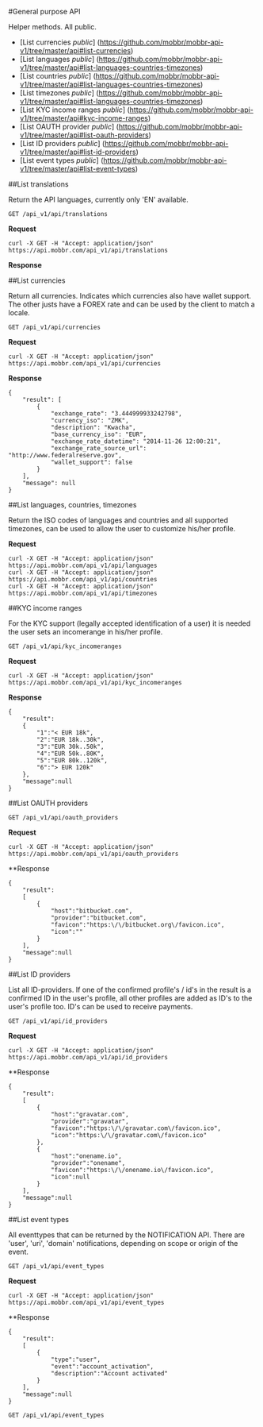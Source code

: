 #General purpose API

Helper methods. All public. 

- [List currencies *public*] (https://github.com/mobbr/mobbr-api-v1/tree/master/api#list-currencies)
- [List languages *public*] (https://github.com/mobbr/mobbr-api-v1/tree/master/api#list-languages-countries-timezones)
- [List countries *public*] (https://github.com/mobbr/mobbr-api-v1/tree/master/api#list-languages-countries-timezones)
- [List timezones *public*] (https://github.com/mobbr/mobbr-api-v1/tree/master/api#list-languages-countries-timezones)
- [List KYC income ranges *public*] (https://github.com/mobbr/mobbr-api-v1/tree/master/api#kyc-income-ranges)
- [List OAUTH provider *public*] (https://github.com/mobbr/mobbr-api-v1/tree/master/api#list-oauth-providers)
- [List ID providers *public*] (https://github.com/mobbr/mobbr-api-v1/tree/master/api#list-id-providers)
- [List event types *public*] (https://github.com/mobbr/mobbr-api-v1/tree/master/api#list-event-types)


##List translations

Return the API languages, currently only 'EN' available.

    GET	/api_v1/api/translations	
    
**Request**

    curl -X GET -H "Accept: application/json" https://api.mobbr.com/api_v1/api/translations

**Response**

##List currencies

Return all currencies. Indicates which currencies also have wallet support. The other justs have a FOREX rate and can be used by the client to match a locale. 

    GET	/api_v1/api/currencies	
    
**Request**

    curl -X GET -H "Accept: application/json" https://api.mobbr.com/api_v1/api/currencies

**Response**

    {
        "result": [
            {
                "exchange_rate": "3.444999933242798",
                "currency_iso": "ZMK",
                "description": "Kwacha",
                "base_currency_iso": "EUR",
                "exchange_rate_datetime": "2014-11-26 12:00:21",
                "exchange_rate_source_url": "http://www.federalreserve.gov",
                "wallet_support": false
            }
        ],
        "message": null
    }

##List languages, countries, timezones

Return the ISO codes of languages and countries and all supported timezones, can be used to allow the user to customize his/her profile.

**Request**

    curl -X GET -H "Accept: application/json" https://api.mobbr.com/api_v1/api/languages
    curl -X GET -H "Accept: application/json" https://api.mobbr.com/api_v1/api/countries
    curl -X GET -H "Accept: application/json" https://api.mobbr.com/api_v1/api/timezones

##KYC income ranges

For the KYC support (legally accepted identification of a user) it is needed the user sets an incomerange in his/her profile.

	GET	/api_v1/api/kyc_incomeranges
		
**Request**

    curl -X GET -H "Accept: application/json" https://api.mobbr.com/api_v1/api/kyc_incomeranges

**Response**

    {
        "result":
        {
            "1":"< EUR 18k",
            "2":"EUR 18k..30k",
            "3":"EUR 30k..50k",
            "4":"EUR 50k..80K",
            "5":"EUR 80k..120k",
            "6":"> EUR 120k"
        },
        "message":null
    }
	
##List OAUTH providers
	
	GET	/api_v1/api/oauth_providers	
	
**Request**

    curl -X GET -H "Accept: application/json" https://api.mobbr.com/api_v1/api/oauth_providers
    
**Response

    {
        "result":
        [
            {
                "host":"bitbucket.com",
                "provider":"bitbucket.com",
                "favicon":"https:\/\/bitbucket.org\/favicon.ico",
                "icon":""
            }
        ],
        "message":null
    }
	
##List ID providers
	
List all ID-providers. If one of the confirmed profile's / id's in the result is a confirmed ID in the user's profile, all other profiles are added as ID's to the user's profile too. ID's can be used to receive payments.
			
	GET	/api_v1/api/id_providers

**Request**

    curl -X GET -H "Accept: application/json" https://api.mobbr.com/api_v1/api/id_providers
    
**Response

    {
        "result":
        [
            {
                "host":"gravatar.com",
                "provider":"gravatar",
                "favicon":"https:\/\/gravatar.com\/favicon.ico",
                "icon":"https:\/\/gravatar.com\/favicon.ico"
            },
            {
                "host":"onename.io",
                "provider":"onename",
                "favicon":"https:\/\/onename.io\/favicon.ico",
                "icon":null
            }
        ],
        "message":null
    }
		
##List event types

All eventtypes that can be returned by the NOTIFICATION API. There are 'user', 'uri', 'domain' notifications, depending on scope or origin of the event.
		
	GET	/api_v1/api/event_types

**Request**

    curl -X GET -H "Accept: application/json" https://api.mobbr.com/api_v1/api/event_types
    
**Response

    {
        "result":
        [
            {
                "type":"user",
                "event":"account_activation",
                "description":"Account activated"
            }
        ],
        "message":null
    }
	
	GET	/api_v1/api/event_types	